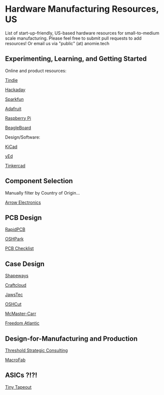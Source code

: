 # Hardware Manufacturing Resources, US
List of start-up-friendly, US-based hardware resources for small-to-medium scale manufacturing.  Please feel free to submit pull requests to add resources! Or email us via "public" (at) anomie.tech

## Experimenting, Learning, and Getting Started
Online and product resources:

[Tindie](https://www.tindie.com/)  

[Hackaday](https://hackaday.com/)  

[Sparkfun](https://www.sparkfun.com/)  

[Adafruit](https://www.adafruit.com/)  

[Raspberry Pi](https://www.raspberrypi.com/)  

[BeagleBoard](https://www.beagleboard.org/)  

  
  
Design/Software:  

[KiCad](https://www.kicad.org/)  

[yEd](https://www.yworks.com/products/yed)  

[Tinkercad](https://www.tinkercad.com/)  



## Component Selection
Manually filter by Country of Origin...

[Arrow Electronics](https://www.arrow.com/)



## PCB Design

[RapidPCB](http://www.rapidpcb.com/)

[OSHPark](https://oshpark.com/)

[PCB Checklist](https://github.com/azonenberg/pcb-checklist/)



## Case Design

[Shapeways](https://www.shapeways.com/)

[Craftcloud](https://craftcloud3d.com/)

[JawsTec](https://www.jawstec.com/)

[OSHCut](https://oshcut.com/)

[McMaster-Carr](https://www.mcmaster.com/)

[Freedom Atlantic](https://freedom-atlantic.com/)



## Design-for-Manufacturing and Production

[Threshold Strategic Consulting](https://www.thresholdsc.com/)

[MacroFab](https://www.macrofab.com/)



## ASICs ?!?!

[Tiny Tapeout](https://tinytapeout.com/)




